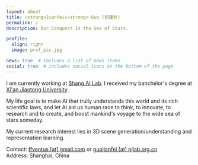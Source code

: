 ```yaml
---
layout: about
title: <strong>Jianfei</strong> Guo (郭建非)
permalink: /
description: Our Conquest Is the Sea of Stars.

profile:
  align: right
  image: prof_pic.jpg

news: true  # includes a list of news items
social: true  # includes social icons at the bottom of the page
---
```


I am currently working at [Shang AI Lab](https://www.shlab.org.cn). I received my banchelor's degree at [Xi'an Jiaotong University](https://en.wikipedia.org/wiki/Xi%27an_Jiaotong_University).

My life goal is to make AI that trully understands this world and its rich scientific laws, and let AI aid us human race to think, to innovate, to research and to create, and boost mankind's voyage to the wide sea of stars someday.

My current research interest lies in 3D scene generation/understanding and representation learning.

Contact: [ffventus [at] gmail.com](mailto:ffventus@gmail.com) or [guojianfei [at] pjlab.org.cn](mailto:guojianfei@pjlab.org.cn)  
Address: Shanghai, China
